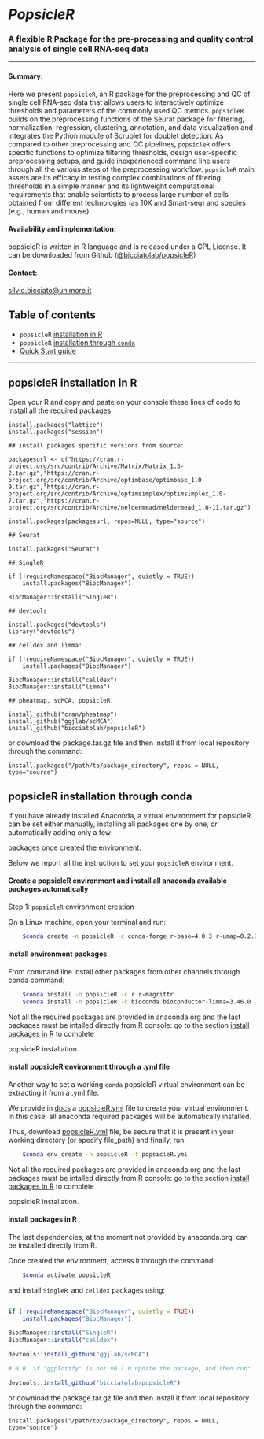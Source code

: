 # _PopsicleR_ 
### A flexible R Package for the pre-processing and quality control analysis of single cell RNA-seq data
__________________________________________________________________
#### Summary: 
Here we present `popsicleR`, an R package for the preprocessing and QC of single cell RNA-seq data that allows users to interactively optimize thresholds and parameters of the commonly used QC metrics. `popsicleR` builds on the preprocessing functions of the Seurat package for filtering, normalization, regression, clustering, annotation, and data visualization and integrates the Python module of Scrublet for doublet detection. As compared to other preprocessing and QC pipelines, `popsicleR` offers specific functions to optimize filtering thresholds, design user-specific preprocessing setups, and guide inexperienced command line users through all the various steps of the preprocessing workflow. `popsicleR` main assets are its efficacy in testing complex combinations of filtering thresholds in a simple manner and its lightweight computational requirements that enable scientists to process large number of cells obtained from different technologies (as 10X and Smart-seq) and species (e.g., human and mouse).

#### Availability and implementation:
popsicleR is written in R language and is released under a GPL License. It can be downloaded from Github ([@bicciatolab/popsicleR](https://github.com/bicciatolab/popsicleR))

#### Contact: 

silvio.bicciato@unimore.it

## Table of contents

- `popsicleR` [installation in R](https://github.com/bicciatolab/popsicleR#popsicler-installation-in-r) 
- `popsicleR` [installation through `conda`](https://github.com/bicciatolab/popsicleR#popsicler-installation-through-conda) 
- [Quick Start guide](https://github.com/bicciatolab/popsicleR/docs/Quick_Start_guide.md)

__________________________________________________________________
## popsicleR installation in R

Open your R and copy and paste on your console these lines of code to install all the required packages: 

```
install.packages("lattice")
install.packages("session")

## install packages specific versions from source:
   
packagesurl <- c("https://cran.r-project.org/src/contrib/Archive/Matrix/Matrix_1.3-2.tar.gz","https://cran.r-project.org/src/contrib/Archive/optimbase/optimbase_1.0-9.tar.gz","https://cran.r-project.org/src/contrib/Archive/optimsimplex/optimsimplex_1.0-7.tar.gz","https://cran.r-project.org/src/contrib/Archive/neldermead/neldermead_1.0-11.tar.gz")

install.packages(packagesurl, repos=NULL, type="source")

## Seurat

install.packages("Seurat")

## SingleR

if (!requireNamespace("BiocManager", quietly = TRUE))
    install.packages("BiocManager")

BiocManager::install("SingleR")

## devtools

install.packages("devtools")
library("devtools")

## celldex and limma: 

if (!requireNamespace("BiocManager", quietly = TRUE))
    install.packages("BiocManager")

BiocManager::install("celldex")
BiocManager::install("limma")

## pheatmap, scMCA, popsicleR:

install_github("cran/pheatmap") 
install_github("ggjlab/scMCA") 
install_github("bicciatolab/popsicleR")
```
or download the package.tar.gz file and then install it from local repository through the command:
  
```
install.packages("/path/to/package_directory", repos = NULL, type="source")
```

## popsicleR installation through conda

If you have already installed Anaconda, a virtual environment for popsicleR can be set either manually, installing all packages one by one, or automatically adding only a few 

packages once created the environment.

Below we report all the instruction to set your `popsicleR` environment.

#### Create a popsicleR environment and install all anaconda available packages automatically
 
 Step 1: `popsicleR` environment creation
  
On a Linux machine, open your terminal and run:

```bash
	$conda create -n popsicleR -c conda-forge r-base=4.0.3 r-umap=0.2.7.0 r-neldermead=1.0_11 r-rann=2.6.1 r-rcolorbrewer=1.1_2 r-ggextra=0.9 r-ggplotify=0.1.0 r-crayon=1.4.0 r-patchwork=1.1.1 r-magrittr=1.5 r-gridextra=2.3 r-dplyr=1.0.4 r-ggplot2=3.3.3 r-devtools=2.3.2 r-r.utils=2.10.1 r-future=1.21.0 r-reticulate=1.18 r-pheatmap=1.0.12 r-shinythemes=1.2.0 r-rcurl=1.98_1.2 r-seuratobject=4.0.4 r-sessioninfo=1.1.1 r-seurat
```

#### install environment packages

From command line install other packages from other channels through conda command: 

```bash
	$conda install -n popsicleR -c r r-magrittr
	$conda install -n popsicleR -c bioconda bioconductor-limma=3.46.0 
```

Not all the required packages are provided in anaconda.org and the last packages must be intalled directly from R console: go to the section [install packages in R](https://github.com/bicciatolab/popsicleR#install-packages-in-r) to complete 

popsicleR installation.

#### install popsicleR environment through a .yml file

Another way to set a working `conda` popsicleR virtual environment  can be extracting it from a .yml file. 

We provide in [docs](https://github.com/bicciatolab/popsicleR/tree/main/docs) a [popsicleR.yml](https://github.com/bicciatolab/popsicleR/blob/main/docs/popsicleR.yml) file to create your virtual environment. In this case, all anaconda required packages will be automatically installed.

Thus, download [popsicleR.yml](https://github.com/bicciatolab/popsicleR/blob/main/docs/popsicleR.yml) file, be secure that it is present in your working directory (or specify file_path) and finally, run: 

```bash
	$conda env create -n popsicleR -f popsicleR.yml
```

Not all the required packages are provided in anaconda.org and the last packages must be intalled directly from R console: go to the section [install packages in R](https://github.com/bicciatolab/popsicleR#install-packages-in-r) to complete 

popsicleR installation.

#### install packages in R

The last dependencies, at the moment not provided by anaconda.org, can be installed directly from R.

Once created the environment, access it through the command: 

```bash
	$conda activate popsicleR
```

and install `SingleR `and `celldex` packages using:


```r

if (!requireNamespace("BiocManager", quietly = TRUE))
    install.packages("BiocManager")

BiocManager::install("SingleR")
BiocManager::install("celldex")

devtools::install_github("ggjlab/scMCA") 

# N.B. if "ggplotify" is not v0.1.0 update the package, and then run:

devtools::install_github("bicciatolab/popsicleR")
```

or download the package.tar.gz file and then install it from local  repository through the command:
 
```
install.packages("/path/to/package_directory", repos = NULL, type="source")
```